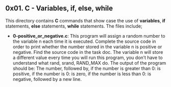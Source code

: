 ## 0x01. C - Variables, if, else, while
This directory contains __C__ commands that show case the use of __variables__, __if__ statements, __else__ statements, __while__ statements. The files include;
- __0-positive_or_negative.c__: This program will assign a random number to the variable n each time it is executed. Complete the source code in order to print whether the number stored in the variable n is positive or negative.
Find the source code in the task doc. The variable n will store a different value every time you will run this program, you don’t have to understand what rand, srand, RAND_MAX do. The output of the program should be: The number, followed by, if the number is greater than 0: is positive, if the number is 0: is zero, if the number is less than 0: is negative, followed by a new line.
